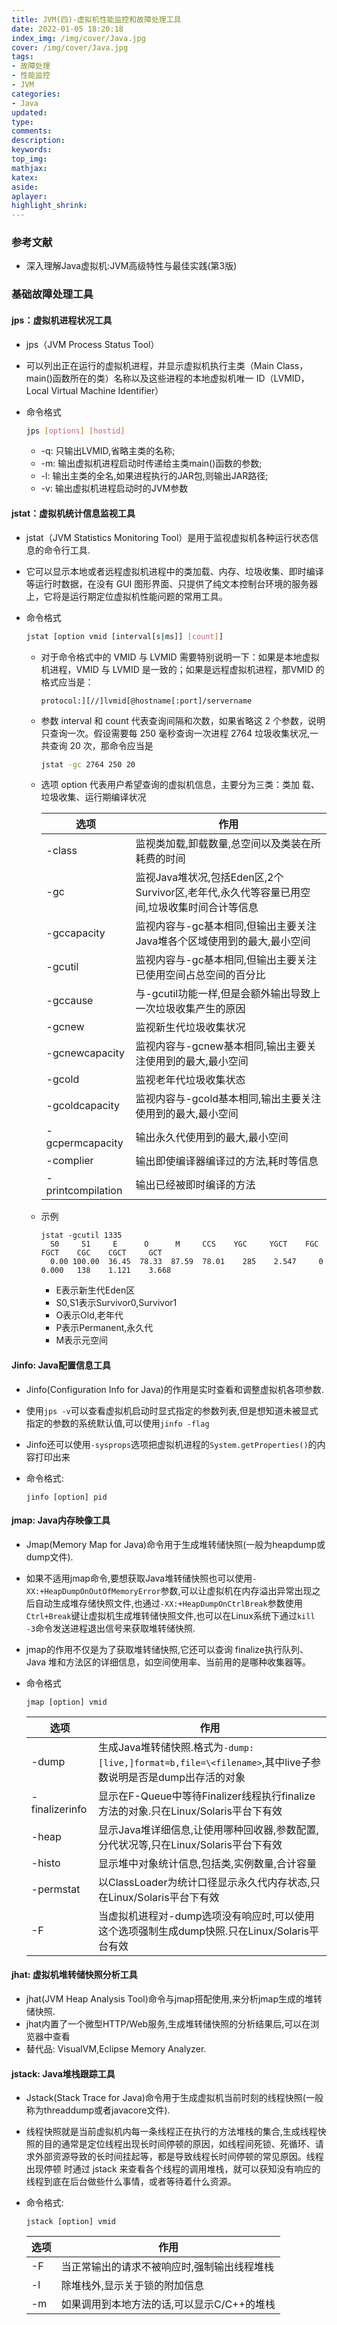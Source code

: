 ```yaml
---
title: JVM(四)-虚拟机性能监控和故障处理工具
date: 2022-01-05 18:20:18
index_img: /img/cover/Java.jpg
cover: /img/cover/Java.jpg
tags:
- 故障处理
- 性能监控
- JVM
categories:
- Java
updated:
type:
comments:
description:
keywords:
top_img:
mathjax:
katex:
aside:
aplayer:
highlight_shrink:
---
```


### 参考文献

* 深入理解Java虚拟机:JVM高级特性与最佳实践(第3版)

### 基础故障处理工具

#### jps：虚拟机进程状况工具

* jps（JVM Process Status Tool）
* 可以列出正在运行的虚拟机进程，并显示虚拟机执行主类（Main Class，main()函数所在的类）名称以及这些进程的本地虚拟机唯一 ID（LVMID，Local Virtual Machine Identifier）

* 命令格式

  ```sh
  jps [options] [hostid]
  ```

  * -q: 只输出LVMID,省略主类的名称;
  * -m: 输出虚拟机进程启动时传递给主类main()函数的参数;
  * -l: 输出主类的全名,如果进程执行的JAR包,则输出JAR路径;
  * -v: 输出虚拟机进程启动时的JVM参数

#### jstat：虚拟机统计信息监视工具

* jstat（JVM Statistics Monitoring Tool）是用于监视虚拟机各种运行状态信息的命令行工具.

* 它可以显示本地或者远程虚拟机进程中的类加载、内存、垃圾收集、即时编译等运行时数据，在没有  GUI 图形界面、只提供了纯文本控制台环境的服务器上，它将是运行期定位虚拟机性能问题的常用工具。

* 命令格式

  ```sh
  jstat [option vmid [interval[s|ms]] [count]]
  ```

  * 对于命令格式中的  VMID 与  LVMID 需要特别说明一下：如果是本地虚拟机进程，VMID 与  LVMID 是一致的；如果是远程虚拟机进程，那VMID 的格式应当是：

    ```
    protocol:][//]lvmid[@hostname[:port]/servername
    ```

  * 参数 interval 和 count 代表查询间隔和次数，如果省略这 2 个参数，说明只查询一次。假设需要每 250 毫秒查询一次进程 2764 垃圾收集状况,一共查询 20 次，那命令应当是

    ```sh
    jstat -gc 2764 250 20
    ```

  * 选项  option 代表用户希望查询的虚拟机信息，主要分为三类：类加 
    载、垃圾收集、运行期编译状况

    | 选项              | 作用                                                         |
    | ----------------- | ------------------------------------------------------------ |
    | -class            | 监视类加载,卸载数量,总空间以及类装在所耗费的时间             |
    | -gc               | 监视Java堆状况,包括Eden区,2个Survivor区,老年代,永久代等容量已用空间,垃圾收集时间合计等信息 |
    | -gccapacity       | 监视内容与-gc基本相同,但输出主要关注Java堆各个区域使用到的最大,最小空间 |
    | -gcutil           | 监视内容与-gc基本相同,但输出主要关注已使用空间占总空间的百分比 |
    | -gccause          | 与-gcutil功能一样,但是会额外输出导致上一次垃圾收集产生的原因 |
    | -gcnew            | 监视新生代垃圾收集状况                                       |
    | -gcnewcapacity    | 监视内容与-gcnew基本相同,输出主要关注使用到的最大,最小空间   |
    | -gcold            | 监视老年代垃圾收集状态                                       |
    | -gcoldcapacity    | 监视内容与-gcold基本相同,输出主要关注使用到的最大,最小空间   |
    | -gcpermcapacity   | 输出永久代使用到的最大,最小空间                              |
    | -complier         | 输出即使编译器编译过的方法,耗时等信息                        |
    | -printcompilation | 输出已经被即时编译的方法                                     |

  * 示例

    ```
    jstat -gcutil 1335
      S0     S1     E      O      M     CCS    YGC     YGCT    FGC    FGCT    CGC    CGCT     GCT
      0.00 100.00  36.45  78.33  87.59  78.01    285    2.547     0    0.000   138    1.121    3.668
    ```

    * E表示新生代Eden区
    * S0,S1表示Survivor0,Survivor1
    * O表示Old,老年代
    * P表示Permanent,永久代
    * M表示元空间

#### Jinfo: Java配置信息工具

* Jinfo(Configuration Info for Java)的作用是实时查看和调整虚拟机各项参数.

* 使用`jps -v`可以查看虚拟机启动时显式指定的参数列表,但是想知道未被显式指定的参数的系统默认值,可以使用`jinfo -flag`

* Jinfo还可以使用`-sysprops`选项把虚拟机进程的`System.getProperties()`的内容打印出来

* 命令格式:

  ```
  jinfo [option] pid
  ```

#### jmap: Java内存映像工具

* Jmap(Memory Map for Java)命令用于生成堆转储快照(一般为heapdump或dump文件).

* 如果不适用jmap命令,要想获取Java堆转储快照也可以使用`-XX:+HeapDumpOnOutOfMemoryError`参数,可以让虚拟机在内存溢出异常出现之后自动生成堆存储快照文件,也通过`-XX:+HeapDumpOnCtrlBreak`参数使用`Ctrl+Break`键让虚拟机生成堆转储快照文件,也可以在Linux系统下通过`kill -3`命令发送进程退出信号来获取堆转储快照.

* jmap的作用不仅是为了获取堆转储快照,它还可以查询 finalize执行队列、Java 堆和方法区的详细信息，如空间使用率、当前用的是哪种收集器等。

* 命令格式

  ```
  jmap [option] vmid		
  ```

  | 选项           | 作用                                                         |
  | -------------- | ------------------------------------------------------------ |
  | -dump          | 生成Java堆转储快照.格式为`-dump:[live,]format=b,file=\<filename>`,其中live子参数说明是否是dump出存活的对象 |
  | -finalizerinfo | 显示在F-Queue中等待Finalizer线程执行finalize方法的对象.只在Linux/Solaris平台下有效 |
  | -heap          | 显示Java堆详细信息,让使用哪种回收器,参数配置,分代状况等,只在Linux/Solaris平台下有效 |
  | -histo         | 显示堆中对象统计信息,包括类,实例数量,合计容量                |
  | -permstat      | 以ClassLoader为统计口径显示永久代内存状态,只在Linux/Solaris平台下有效 |
  | -F             | 当虚拟机进程对-dump选项没有响应时,可以使用这个选项强制生成dump快照.只在Linux/Solaris平台有效 |

#### jhat: 虚拟机堆转储快照分析工具

* jhat(JVM Heap Analysis Tool)命令与jmap搭配使用,来分析jmap生成的堆转储快照.
* jhat内置了一个微型HTTP/Web服务,生成堆转储快照的分析结果后,可以在浏览器中查看
* 替代品: VisualVM,Eclipse Memory Analyzer.

#### jstack: Java堆栈跟踪工具

* Jstack(Stack Trace for Java)命令用于生成虚拟机当前时刻的线程快照(一般称为threaddump或者javacore文件).

* 线程快照就是当前虚拟机内每一条线程正在执行的方法堆栈的集合,生成线程快照的目的通常是定位线程出现长时间停顿的原因，如线程间死锁、死循环、请求外部资源导致的长时间挂起等，都是导致线程长时间停顿的常见原因。线程出现停顿 时通过 jstack 来查看各个线程的调用堆栈，就可以获知没有响应的线程到底在后台做些什么事情，或者等待着什么资源。

* 命令格式:

  ```
  jstack [option] vmid
  ```

  | 选项 | 作用                                        |
  | ---- | ------------------------------------------- |
  | -F   | 当正常输出的请求不被响应时,强制输出线程堆栈 |
  | -l   | 除堆栈外,显示关于锁的附加信息               |
  | -m   | 如果调用到本地方法的话,可以显示C/C++的堆栈  |

  
